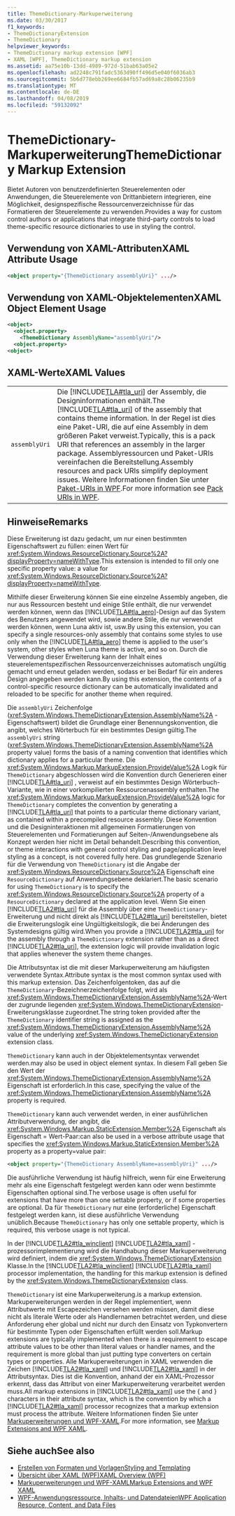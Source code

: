 ```yaml
---
title: ThemeDictionary-Markuperweiterung
ms.date: 03/30/2017
f1_keywords:
- ThemeDictionaryExtension
- ThemeDictionary
helpviewer_keywords:
- ThemeDictionary markup extension [WPF]
- XAML [WPF], ThemeDictionary markup extension
ms.assetid: aa75e10b-13dd-4989-972d-51bab63a05e2
ms.openlocfilehash: ad2248c791fadc5363d90ff496d5e040f6036ab3
ms.sourcegitcommit: 5b6d778ebb269ee6684fb57ad69a8c28b06235b9
ms.translationtype: MT
ms.contentlocale: de-DE
ms.lasthandoff: 04/08/2019
ms.locfileid: "59132092"
---
```

# <a name="themedictionary-markup-extension"></a><span data-ttu-id="edb05-102">ThemeDictionary-Markuperweiterung</span><span class="sxs-lookup"><span data-stu-id="edb05-102">ThemeDictionary Markup Extension</span></span>
<span data-ttu-id="edb05-103">Bietet Autoren von benutzerdefinierten Steuerelementen oder Anwendungen, die Steuerelemente von Drittanbietern integrieren, eine Möglichkeit, designspezifische Ressourcenverzeichnisse für das Formatieren der Steuerelemente zu verwenden.</span><span class="sxs-lookup"><span data-stu-id="edb05-103">Provides a way for custom control authors or applications that integrate third-party controls to load theme-specific resource dictionaries to use in styling the control.</span></span>  
  
## <a name="xaml-attribute-usage"></a><span data-ttu-id="edb05-104">Verwendung von XAML-Attributen</span><span class="sxs-lookup"><span data-stu-id="edb05-104">XAML Attribute Usage</span></span>  
  
```xml  
<object property="{ThemeDictionary assemblyUri}" .../>  
```  
  
## <a name="xaml-object-element-usage"></a><span data-ttu-id="edb05-105">Verwendung von XAML-Objektelementen</span><span class="sxs-lookup"><span data-stu-id="edb05-105">XAML Object Element Usage</span></span>  
  
```xml  
<object>  
  <object.property>  
    <ThemeDictionary AssemblyName="assemblyUri"/>  
  <object.property>  
<object>  
```  
  
## <a name="xaml-values"></a><span data-ttu-id="edb05-106">XAML-Werte</span><span class="sxs-lookup"><span data-stu-id="edb05-106">XAML Values</span></span>  
  
|||  
|-|-|  
|`assemblyUri`|<span data-ttu-id="edb05-107">Die [!INCLUDE[TLA#tla_uri](../../../../includes/tlasharptla-uri-md.md)] der Assembly, die Designinformationen enthält.</span><span class="sxs-lookup"><span data-stu-id="edb05-107">The [!INCLUDE[TLA#tla_uri](../../../../includes/tlasharptla-uri-md.md)] of the assembly that contains theme information.</span></span> <span data-ttu-id="edb05-108">In der Regel ist dies eine Paket-URI, die auf eine Assembly in dem größeren Paket verweist.</span><span class="sxs-lookup"><span data-stu-id="edb05-108">Typically, this is a pack URI that references an assembly in the larger package.</span></span> <span data-ttu-id="edb05-109">Assemblyressourcen und Paket-URIs vereinfachen die Bereitstellung.</span><span class="sxs-lookup"><span data-stu-id="edb05-109">Assembly resources and pack URIs simplify deployment issues.</span></span> <span data-ttu-id="edb05-110">Weitere Informationen finden Sie unter [Paket-URIs in WPF](../app-development/pack-uris-in-wpf.md).</span><span class="sxs-lookup"><span data-stu-id="edb05-110">For more information see [Pack URIs in WPF](../app-development/pack-uris-in-wpf.md).</span></span>|  
  
## <a name="remarks"></a><span data-ttu-id="edb05-111">Hinweise</span><span class="sxs-lookup"><span data-stu-id="edb05-111">Remarks</span></span>  
 <span data-ttu-id="edb05-112">Diese Erweiterung ist dazu gedacht, um nur einen bestimmten Eigenschaftswert zu füllen: einen Wert für <xref:System.Windows.ResourceDictionary.Source%2A?displayProperty=nameWithType>.</span><span class="sxs-lookup"><span data-stu-id="edb05-112">This extension is intended to fill only one specific property value: a value for <xref:System.Windows.ResourceDictionary.Source%2A?displayProperty=nameWithType>.</span></span>  
  
 <span data-ttu-id="edb05-113">Mithilfe dieser Erweiterung können Sie eine einzelne Assembly angeben, die nur aus Ressourcen besteht und einige Stile enthält, die nur verwendet werden können, wenn das [!INCLUDE[TLA#tla_aero](../../../../includes/tlasharptla-aero-md.md)]-Design auf das System des Benutzers angewendet wird, sowie andere Stile, die nur verwendet werden können, wenn Luna aktiv ist, usw.</span><span class="sxs-lookup"><span data-stu-id="edb05-113">By using this extension, you can specify a single resources-only assembly that contains some styles to use only when the [!INCLUDE[TLA#tla_aero](../../../../includes/tlasharptla-aero-md.md)] theme is applied to the user's system, other styles when Luna theme is active, and so on.</span></span> <span data-ttu-id="edb05-114">Durch die Verwendung dieser Erweiterung kann der Inhalt eines steuerelementspezifischen Ressourcenverzeichnisses automatisch ungültig gemacht und erneut geladen werden, sodass er bei Bedarf für ein anderes Design angegeben werden kann.</span><span class="sxs-lookup"><span data-stu-id="edb05-114">By using this extension, the contents of a control-specific resource dictionary can be automatically invalidated and reloaded to be specific for another theme when required.</span></span>  
  
 <span data-ttu-id="edb05-115">Die `assemblyUri` Zeichenfolge (<xref:System.Windows.ThemeDictionaryExtension.AssemblyName%2A> -Eigenschaftswert) bildet die Grundlage einer Benennungskonvention, die angibt, welches Wörterbuch für ein bestimmtes Design gültig.</span><span class="sxs-lookup"><span data-stu-id="edb05-115">The `assemblyUri` string (<xref:System.Windows.ThemeDictionaryExtension.AssemblyName%2A> property value) forms the basis of a naming convention that identifies which dictionary applies for a particular theme.</span></span> <span data-ttu-id="edb05-116">Die <xref:System.Windows.Markup.MarkupExtension.ProvideValue%2A> Logik für `ThemeDictionary` abgeschlossen wird die Konvention durch Generieren einer [!INCLUDE[TLA#tla_uri](../../../../includes/tlasharptla-uri-md.md)] , verweist auf ein bestimmtes Design Wörterbuch-Variante, wie in einer vorkompilierten Ressourcenassembly enthalten.</span><span class="sxs-lookup"><span data-stu-id="edb05-116">The <xref:System.Windows.Markup.MarkupExtension.ProvideValue%2A> logic for `ThemeDictionary` completes the convention by generating a [!INCLUDE[TLA#tla_uri](../../../../includes/tlasharptla-uri-md.md)] that points to a particular theme dictionary variant, as contained within a precompiled resource assembly.</span></span> <span data-ttu-id="edb05-117">Diese Konvention und die Designinteraktionen mit allgemeinen Formatierungen von Steuerelementen und Formatierungen auf Seiten-/Anwendungsebene als Konzept werden hier nicht im Detail behandelt.</span><span class="sxs-lookup"><span data-stu-id="edb05-117">Describing this convention, or theme interactions with general control styling and page/application level styling as a concept, is not covered fully here.</span></span> <span data-ttu-id="edb05-118">Das grundlegende Szenario für die Verwendung von `ThemeDictionary` ist die Angabe der <xref:System.Windows.ResourceDictionary.Source%2A> Eigenschaft eine `ResourceDictionary` auf Anwendungsebene deklariert.</span><span class="sxs-lookup"><span data-stu-id="edb05-118">The basic scenario for using `ThemeDictionary` is to specify the <xref:System.Windows.ResourceDictionary.Source%2A> property of a `ResourceDictionary` declared at the application level.</span></span> <span data-ttu-id="edb05-119">Wenn Sie einen [!INCLUDE[TLA2#tla_uri](../../../../includes/tla2sharptla-uri-md.md)] für die Assembly über eine `ThemeDictionary`-Erweiterung und nicht direkt als [!INCLUDE[TLA2#tla_uri](../../../../includes/tla2sharptla-uri-md.md)] bereitstellen, bietet die Erweiterungslogik eine Ungültigkeitslogik, die bei Änderungen des Systemdesigns gültig wird.</span><span class="sxs-lookup"><span data-stu-id="edb05-119">When you provide a [!INCLUDE[TLA2#tla_uri](../../../../includes/tla2sharptla-uri-md.md)] for the assembly through a `ThemeDictionary` extension rather than as a direct [!INCLUDE[TLA2#tla_uri](../../../../includes/tla2sharptla-uri-md.md)], the extension logic will provide invalidation logic that applies whenever the system theme changes.</span></span>  
  
 <span data-ttu-id="edb05-120">Die Attributsyntax ist die mit dieser Markuperweiterung am häufigsten verwendete Syntax.</span><span class="sxs-lookup"><span data-stu-id="edb05-120">Attribute syntax is the most common syntax used with this markup extension.</span></span> <span data-ttu-id="edb05-121">Das Zeichenfolgentoken, das auf die `ThemeDictionary`-Bezeichnerzeichenfolge folgt, wird als <xref:System.Windows.ThemeDictionaryExtension.AssemblyName%2A>-Wert der zugrunde liegenden <xref:System.Windows.ThemeDictionaryExtension>-Erweiterungsklasse zugeordnet.</span><span class="sxs-lookup"><span data-stu-id="edb05-121">The string token provided after the `ThemeDictionary` identifier string is assigned as the <xref:System.Windows.ThemeDictionaryExtension.AssemblyName%2A> value of the underlying <xref:System.Windows.ThemeDictionaryExtension> extension class.</span></span>  
  
 `ThemeDictionary` <span data-ttu-id="edb05-122">kann auch in der Objektelementsyntax verwendet werden.</span><span class="sxs-lookup"><span data-stu-id="edb05-122">may also be used in object element syntax.</span></span> <span data-ttu-id="edb05-123">In diesem Fall geben Sie den Wert der <xref:System.Windows.ThemeDictionaryExtension.AssemblyName%2A> Eigenschaft ist erforderlich.</span><span class="sxs-lookup"><span data-stu-id="edb05-123">In this case, specifying the value of the <xref:System.Windows.ThemeDictionaryExtension.AssemblyName%2A> property is required.</span></span>  
  
 `ThemeDictionary` <span data-ttu-id="edb05-124">kann auch verwendet werden, in einer ausführlichen Attributverwendung, der angibt, die <xref:System.Windows.Markup.StaticExtension.Member%2A> Eigenschaft als Eigenschaft = Wert-Paar:</span><span class="sxs-lookup"><span data-stu-id="edb05-124">can also be used in a verbose attribute usage that specifies the <xref:System.Windows.Markup.StaticExtension.Member%2A> property as a property=value pair:</span></span>  
  
```xml  
<object property="{ThemeDictionary AssemblyName=assemblyUri}" .../>  
```  
  
 <span data-ttu-id="edb05-125">Die ausführliche Verwendung ist häufig hilfreich, wenn für eine Erweiterung mehr als eine Eigenschaft festgelegt werden kann oder wenn bestimmte Eigenschaften optional sind.</span><span class="sxs-lookup"><span data-stu-id="edb05-125">The verbose usage is often useful for extensions that have more than one settable property, or if some properties are optional.</span></span> <span data-ttu-id="edb05-126">Da für `ThemeDictionary` nur eine (erforderliche) Eigenschaft festgelegt werden kann, ist diese ausführliche Verwendung unüblich.</span><span class="sxs-lookup"><span data-stu-id="edb05-126">Because `ThemeDictionary` has only one settable property, which is required, this verbose usage is not typical.</span></span>  
  
 <span data-ttu-id="edb05-127">In der [!INCLUDE[TLA2#tla_winclient](../../../../includes/tla2sharptla-winclient-md.md)] [!INCLUDE[TLA2#tla_xaml](../../../../includes/tla2sharptla-xaml-md.md)] -prozessorimplementierung wird die Handhabung dieser Markuperweiterung wird definiert, indem die <xref:System.Windows.ThemeDictionaryExtension> Klasse.</span><span class="sxs-lookup"><span data-stu-id="edb05-127">In the [!INCLUDE[TLA2#tla_winclient](../../../../includes/tla2sharptla-winclient-md.md)] [!INCLUDE[TLA2#tla_xaml](../../../../includes/tla2sharptla-xaml-md.md)] processor implementation, the handling for this markup extension is defined by the <xref:System.Windows.ThemeDictionaryExtension> class.</span></span>  
  
 `ThemeDictionary` <span data-ttu-id="edb05-128">ist eine Markuperweiterung.</span><span class="sxs-lookup"><span data-stu-id="edb05-128">is a markup extension.</span></span> <span data-ttu-id="edb05-129">Markuperweiterungen werden in der Regel implementiert, wenn Attributwerte mit Escapezeichen versehen werden müssen, damit diese nicht als literale Werte oder als Handlernamen betrachtet werden, und diese Anforderung eher global und nicht nur durch den Einsatz von Typkonvertern für bestimmte Typen oder Eigenschaften erfüllt werden soll.</span><span class="sxs-lookup"><span data-stu-id="edb05-129">Markup extensions are typically implemented when there is a requirement to escape attribute values to be other than literal values or handler names, and the requirement is more global than just putting type converters on certain types or properties.</span></span> <span data-ttu-id="edb05-130">Alle Markuperweiterungen in XAML verwenden die Zeichen [!INCLUDE[TLA2#tla_xaml](../../../../includes/tla2sharptla-xaml-md.md)] und [!INCLUDE[TLA2#tla_xaml](../../../../includes/tla2sharptla-xaml-md.md)] in der Attributsyntax. Dies ist die Konvention, anhand der ein XAML-Prozessor erkennt, dass das Attribut von einer Markuperweiterung verarbeitet werden muss.</span><span class="sxs-lookup"><span data-stu-id="edb05-130">All markup extensions in [!INCLUDE[TLA2#tla_xaml](../../../../includes/tla2sharptla-xaml-md.md)] use the { and } characters in their attribute syntax, which is the convention by which a [!INCLUDE[TLA2#tla_xaml](../../../../includes/tla2sharptla-xaml-md.md)] processor recognizes that a markup extension must process the attribute.</span></span> <span data-ttu-id="edb05-131">Weitere Informationen finden Sie unter [Markuperweiterungen und WPF-XAML](markup-extensions-and-wpf-xaml.md).</span><span class="sxs-lookup"><span data-stu-id="edb05-131">For more information, see [Markup Extensions and WPF XAML](markup-extensions-and-wpf-xaml.md).</span></span>  
  
## <a name="see-also"></a><span data-ttu-id="edb05-132">Siehe auch</span><span class="sxs-lookup"><span data-stu-id="edb05-132">See also</span></span>

- [<span data-ttu-id="edb05-133">Erstellen von Formaten und Vorlagen</span><span class="sxs-lookup"><span data-stu-id="edb05-133">Styling and Templating</span></span>](../controls/styling-and-templating.md)
- [<span data-ttu-id="edb05-134">Übersicht über XAML (WPF)</span><span class="sxs-lookup"><span data-stu-id="edb05-134">XAML Overview (WPF)</span></span>](xaml-overview-wpf.md)
- [<span data-ttu-id="edb05-135">Markuperweiterungen und WPF-XAML</span><span class="sxs-lookup"><span data-stu-id="edb05-135">Markup Extensions and WPF XAML</span></span>](markup-extensions-and-wpf-xaml.md)
- [<span data-ttu-id="edb05-136">WPF-Anwendungsressource, Inhalts- und Datendateien</span><span class="sxs-lookup"><span data-stu-id="edb05-136">WPF Application Resource, Content, and Data Files</span></span>](../app-development/wpf-application-resource-content-and-data-files.md)
